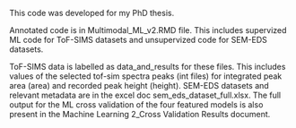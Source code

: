 This code was developed for my PhD thesis. 

Annotated code is in Multimodal_ML_v2.RMD file. This includes supervized ML code for ToF-SIMS datasets and unsupervized code for SEM-EDS datasets. 

ToF-SIMS data is labelled as data_and_results for these files. This includes values of the selected tof-sim spectra peaks (int files) for integrated peak area (area) and recorded peak height (height). SEM-EDS datasets and relevant metadata are in the excel doc sem_eds_dataset_full.xlsx. The full output for the ML cross validation of the four featured models is also present in the Machine Learning 2_Cross Validation Results document.
